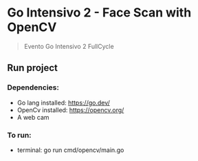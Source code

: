 # Go Intensivo 2 - Face Scan with OpenCV

> Evento Go Intensivo 2 FullCycle

## Run project

### Dependencies:

- Go lang installed: https://go.dev/
- OpenCv installed: https://opencv.org/
- A web cam

### To run:

- terminal: go run cmd/opencv/main.go
